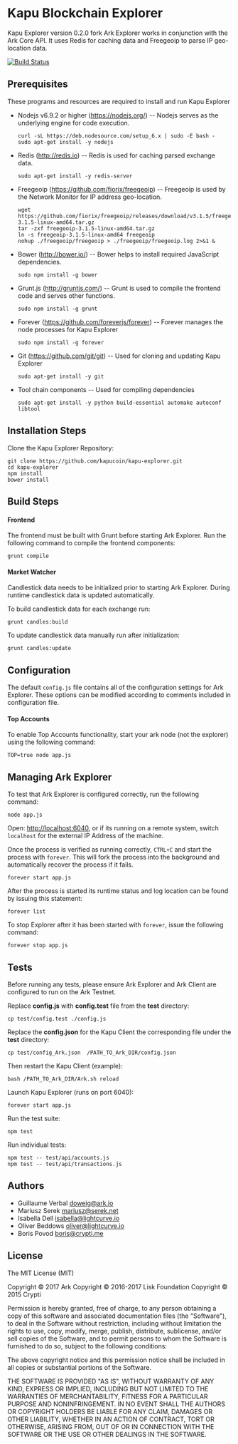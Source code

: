 # Kapu Blockchain Explorer

Kapu Explorer version 0.2.0 fork Ark Explorer works in conjunction with the Ark Core API. It uses Redis for caching data and Freegeoip to parse IP geo-location data.

[![Build Status](https://travis-ci.org/ArkEcosystem/Ark-explorer.svg?branch=development)](https://travis-ci.org/ArkEcosystem/Ark-explorer)

## Prerequisites

These programs and resources are required to install and run Kapu Explorer

- Nodejs v6.9.2 or higher (<https://nodejs.org/>) -- Nodejs serves as the underlying engine for code execution.

  ```
  curl -sL https://deb.nodesource.com/setup_6.x | sudo -E bash -
  sudo apt-get install -y nodejs
  ```

- Redis (<http://redis.io>) -- Redis is used for caching parsed exchange data.

  `sudo apt-get install -y redis-server`

- Freegeoip (<https://github.com/fiorix/freegeoip>) -- Freegeoip is used by the Network Monitor for IP address geo-location.

  ```
  wget https://github.com/fiorix/freegeoip/releases/download/v3.1.5/freegeoip-3.1.5-linux-amd64.tar.gz
  tar -zxf freegeoip-3.1.5-linux-amd64.tar.gz
  ln -s freegeoip-3.1.5-linux-amd64 freegeoip
  nohup ./freegeoip/freegeoip > ./freegeoip/freegeoip.log 2>&1 &
  ```

- Bower (<http://bower.io/>) -- Bower helps to install required JavaScript dependencies.

  `sudo npm install -g bower`

- Grunt.js (<http://gruntjs.com/>) -- Grunt is used to compile the frontend code and serves other functions.

  `sudo npm install -g grunt`

- Forever (<https://github.com/foreverjs/forever>) -- Forever manages the node processes for Kapu Explorer

  `sudo npm install -g forever`

- Git (<https://github.com/git/git>) -- Used for cloning and updating Kapu Explorer

  `sudo apt-get install -y git`

- Tool chain components -- Used for compiling dependencies

  `sudo apt-get install -y python build-essential automake autoconf libtool`

## Installation Steps

Clone the Kapu Explorer Repository:

```
git clone https://github.com/kapucoin/kapu-explorer.git
cd kapu-explorer
npm install
bower install
```

## Build Steps

#### Frontend
 The frontend must be built with Grunt before starting Ark Explorer. Run the following command to compile the frontend components:

`grunt compile`

#### Market Watcher
 Candlestick data needs to be initialized prior to starting Ark Explorer. During runtime candlestick data is updated automatically.

To build candlestick data for each exchange run:

`grunt candles:build`

To update candlestick data manually run after initialization:

`grunt candles:update`

## Configuration

The default `config.js` file contains all of the configuration settings for Ark Explorer. These options can be modified according to comments included in configuration file.

#### Top Accounts

To enable Top Accounts functionality, start your ark node (not the explorer) using the following command:

```
TOP=true node app.js
```

## Managing Ark Explorer

To test that Ark Explorer is configured correctly, run the following command:

`node app.js`

Open: <http://localhost:6040>, or if its running on a remote system, switch `localhost` for the external IP Address of the machine.

Once the process is verified as running correctly, `CTRL+C` and start the process with `forever`. This will fork the process into the background and automatically recover the process if it fails.

`forever start app.js`

After the process is started its runtime status and log location can be found by issuing this statement:

`forever list`

To stop Explorer after it has been started with `forever`, issue the following command:

`forever stop app.js`

## Tests

Before running any tests, please ensure Ark Explorer and Ark Client are configured to run on the Ark Testnet.

Replace **config.js** with **config.test** file from the **test** directory:

`cp test/config.test ./config.js`

Replace the **config.json** for the Kapu Client the corresponding file under the **test** directory:

`cp test/config_Ark.json  /PATH_TO_Ark_DIR/config.json`

Then restart the Kapu Client (example):

`bash /PATH_TO_Ark_DIR/Ark.sh reload`

Launch Kapu Explorer (runs on port 6040):

`forever start app.js`

Run the test suite:

`npm test`

Run individual tests:

```
npm test -- test/api/accounts.js
npm test -- test/api/transactions.js
```

## Authors
- Guillaume Verbal <doweig@ark.io>
- Mariusz Serek <mariusz@serek.net>
- Isabella Dell <isabella@lightcurve.io>
- Oliver Beddows <oliver@lightcurve.io>
- Boris Povod <boris@crypti.me>

## License

The MIT License (MIT)

Copyright © 2017 Ark
Copyright © 2016-2017 Lisk Foundation
Copyright © 2015 Crypti

Permission is hereby granted, free of charge, to any person obtaining a copy of this software and associated documentation files (the "Software"), to deal in the Software without restriction, including without limitation the rights to use, copy, modify, merge, publish, distribute, sublicense, and/or sell copies of the Software, and to permit persons to whom the Software is furnished to do so, subject to the following conditions:

The above copyright notice and this permission notice shall be included in all copies or substantial portions of the Software.

THE SOFTWARE IS PROVIDED "AS IS", WITHOUT WARRANTY OF ANY KIND, EXPRESS OR IMPLIED, INCLUDING BUT NOT LIMITED TO THE WARRANTIES OF MERCHANTABILITY, FITNESS FOR A PARTICULAR PURPOSE AND NONINFRINGEMENT. IN NO EVENT SHALL THE AUTHORS OR COPYRIGHT HOLDERS BE LIABLE FOR ANY CLAIM, DAMAGES OR OTHER LIABILITY, WHETHER IN AN ACTION OF CONTRACT, TORT OR OTHERWISE, ARISING FROM, OUT OF OR IN CONNECTION WITH THE SOFTWARE OR THE USE OR OTHER DEALINGS IN THE SOFTWARE.
